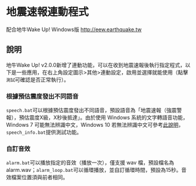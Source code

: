 # 地震速報連動程式
配合地牛Wake Up! Windows版 http://eew.earthquake.tw

## 說明
地牛Wake Up! v2.0.0新增了連動功能，可以在收到地震速報後執行指定程式，以下是一些應用，在右上角設定圖示>其他>連動設定，啟用並選擇就能使用（點擊`測試`可確認是否正常執行）。
### 根據預估震度發出不同語音
`speech.bat`可以根據預估震度發出不同語音，預設語音為「地震速報（強震警報），預估震度X級，X秒後抵達」。由於使用 Windows 系統的文字轉語音功能，Windows 7 可能無法辨識中文，Windows 10 若無法辨識中文可參考[此說明](https://support.office.com/zh-tw/article/4c83a8d8-7486-42f7-8e46-2b0fdf753130)，`speech_info.bat`提供測試功能。
### 自訂音效
`alarm.bat`可以播放指定的音效（播放一次），僅支援 wav 檔，預設檔名為 alarm.wav；`alarm_loop.bat`可以循環播放，並自訂循環時間，預設為15秒。音效檔案位置須與前者相同。
